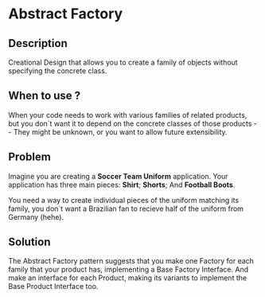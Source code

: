 # Abstract Factory
## Description
Creational Design that allows you to create a family of objects without specifying the concrete class. 
## When to use ?
When your code needs to work with various families of related products, but you don`t want it to depend on the concrete 
classes of those products -- They might be unknown, or you want to allow future extensibility.
## Problem
Imagine you are creating a **Soccer Team Uniform** application. Your application has three main pieces: **Shirt**; 
**Shorts**; And **Football Boots**.
    
You need a way to create individual pieces of the uniform matching its family, you don`t want a Brazilian fan to 
recieve half of the uniform from Germany (hehe).
## Solution
The Abstract Factory pattern suggests that you make one Factory for each family that your product has, implementing a 
Base Factory Interface. And make an interface for each Product, making its variants to implement the Base Product Interface too.

